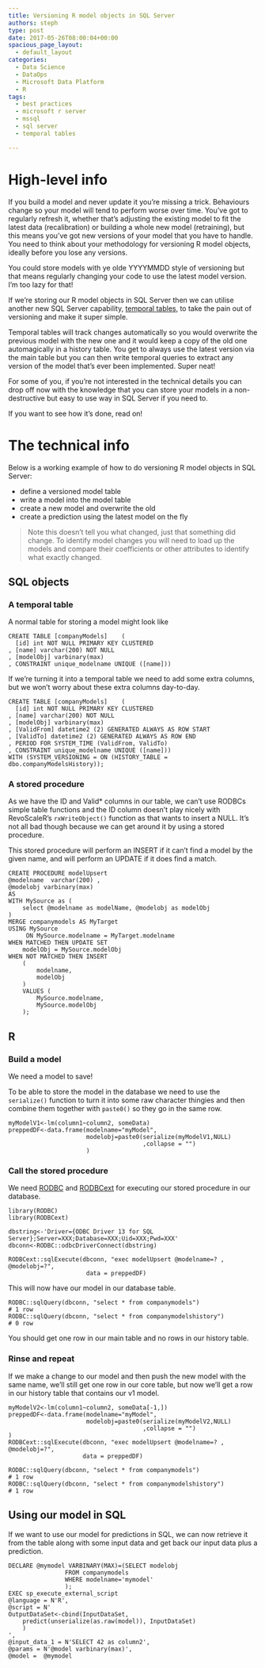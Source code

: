 ```yaml
---
title: Versioning R model objects in SQL Server
authors: steph
type: post
date: 2017-05-26T08:00:04+00:00
spacious_page_layout:
  - default_layout
categories:
  - Data Science
  - DataOps
  - Microsoft Data Platform
  - R
tags:
  - best practices
  - microsoft r server
  - mssql
  - sql server
  - temporal tables

---
```

# High-level info

If you build a model and never update it you&#8217;re missing a trick. Behaviours change so your model will tend to perform worse over time. You&#8217;ve got to regularly refresh it, whether that&#8217;s adjusting the existing model to fit the latest data (recalibration) or building a whole new model (retraining), but this means you&#8217;ve got new versions of your model that you have to handle. You need to think about your methodology for versioning R model objects, ideally before you lose any versions.

You could store models with ye olde YYYYMMDD style of versioning but that means regularly changing your code to use the latest model version. I&#8217;m too lazy for that!

If we&#8217;re storing our R model objects in SQL Server then we can utilise another new SQL Server capability, [temporal tables][1], to take the pain out of versioning and make it super simple.

Temporal tables will track changes automatically so you would overwrite the previous model with the new one and it would keep a copy of the old one automagically in a history table. You get to always use the latest version via the main table but you can then write temporal queries to extract any version of the model that&#8217;s ever been implemented. Super neat!

For some of you, if you&#8217;re not interested in the technical details you can drop off now with the knowledge that you can store your models in a non-destructive but easy to use way in SQL Server if you need to.

If you want to see how it&#8217;s done, read on!

# The technical info

Below is a working example of how to do versioning R model objects in SQL Server:

  * define a versioned model table
  * write a model into the model table
  * create a new model and overwrite the old
  * create a prediction using the latest model on the fly

> Note this doesn&#8217;t tell you what changed, just that something did change. To identify model changes you will need to load up the models and compare their coefficients or other attributes to identify what exactly changed. 

## SQL objects

### A temporal table

A normal table for storing a model might look like

    CREATE TABLE [companyModels]    (  
      [id] int NOT NULL PRIMARY KEY CLUSTERED   
    , [name] varchar(200) NOT NULL      
    , [modelObj] varbinary(max)    
    , CONSTRAINT unique_modelname UNIQUE ([name]))
    

If we&#8217;re turning it into a temporal table we need to add some extra columns, but we won&#8217;t worry about these extra columns day-to-day.

<pre><code class="sql">CREATE TABLE [companyModels]    (  
  [id] int NOT NULL PRIMARY KEY CLUSTERED   
, [name] varchar(200) NOT NULL      
, [modelObj] varbinary(max)    
, [ValidFrom] datetime2 (2) GENERATED ALWAYS AS ROW START  
, [ValidTo] datetime2 (2) GENERATED ALWAYS AS ROW END  
, PERIOD FOR SYSTEM_TIME (ValidFrom, ValidTo)  
, CONSTRAINT unique_modelname UNIQUE ([name]))
WITH (SYSTEM_VERSIONING = ON (HISTORY_TABLE = dbo.companyModelsHistory));  
</code></pre>

### A stored procedure

As we have the ID and Valid* columns in our table, we can&#8217;t use RODBCs simple table functions and the ID column doesn&#8217;t play nicely with RevoScaleR&#8217;s `rxWriteObject()` function as that wants to insert a NULL. It&#8217;s not all bad though because we can get around it by using a stored procedure.

This stored procedure will perform an INSERT if it can&#8217;t find a model by the given name, and will perform an UPDATE if it does find a match.

<pre><code class="sql">CREATE PROCEDURE modelUpsert
@modelname  varchar(200) , 
@modelobj varbinary(max) 
AS
WITH MySource as (
    select @modelname as modelName, @modelobj as modelObj
)
MERGE companymodels AS MyTarget
USING MySource
     ON MySource.modelname = MyTarget.modelname
WHEN MATCHED THEN UPDATE SET 
    modelObj = MySource.modelObj
WHEN NOT MATCHED THEN INSERT
    (
        modelname, 
        modelObj
    )
    VALUES (
        MySource.modelname, 
        MySource.modelObj
    );
</code></pre>

## R

### Build a model

We need a model to save!

To be able to store the model in the database we need to use the `serialize()` function to turn it into some raw character thingies and then combine them together with `paste0()` so they go in the same row.

<pre><code class="r">myModelV1&lt;-lm(column1~column2, someData)
preppedDF&lt;-data.frame(modelname="myModel",
                      modelobj=paste0(serialize(myModelV1,NULL)
                                      ,collapse = "")
                      )
</code></pre>

### Call the stored procedure

We need [RODBC]() and [RODBCext]() for executing our stored procedure in our database.

<pre><code class="r">library(RODBC)
library(RODBCext)

dbstring&lt;-'Driver={ODBC Driver 13 for SQL Server};Server=XXX;Database=XXX;Uid=XXX;Pwd=XXX'
dbconn&lt;-RODBC::odbcDriverConnect(dbstring)

RODBCext::sqlExecute(dbconn, "exec modelUpsert @modelname=? , @modelobj=?",
                      data = preppedDF)
</code></pre>

This will now have our model in our database table.

<pre><code class="r">RODBC::sqlQuery(dbconn, "select * from companymodels")
# 1 row
RODBC::sqlQuery(dbconn, "select * from companymodelshistory")
# 0 row
</code></pre>

You should get one row in our main table and no rows in our history table.

### Rinse and repeat

If we make a change to our model and then push the new model with the same name, we&#8217;ll still get one row in our core table, but now we&#8217;ll get a row in our history table that contains our v1 model.

<pre><code class="r">myModelV2&lt;-lm(column1~column2, someData[-1,])
preppedDF&lt;-data.frame(modelname="myModel",
                      modelobj=paste0(serialize(myModelV2,NULL)
                                      ,collapse = "")
)
RODBCext::sqlExecute(dbconn, "exec modelUpsert @modelname=? , @modelobj=?",
                     data = preppedDF)

RODBC::sqlQuery(dbconn, "select * from companymodels")
# 1 row
RODBC::sqlQuery(dbconn, "select * from companymodelshistory")
# 1 row
</code></pre>

## Using our model in SQL

If we want to use our model for predictions in SQL, we can now retrieve it from the table along with some input data and get back our input data plus a prediction.

<pre><code class="sql">DECLARE @mymodel VARBINARY(MAX)=(SELECT modelobj 
                FROM companymodels 
                WHERE modelname='mymodel'
                );
EXEC sp_execute_external_script
@language = N'R',  
@script = N'
OutputDataSet&lt;-cbind(InputDataSet,
    predict(unserialize(as.raw(model)), InputDataSet)
    )
',
@input_data_1 = N'SELECT 42 as column2',  
@params = N'@model varbinary(max)',  
@model =  @mymodel 
</code></pre>

 [1]: https://docs.microsoft.com/en-us/sql/relational-databases/tables/temporal-tables